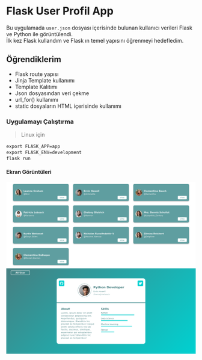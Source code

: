 # Flask User Profil App
Bu uygulamada `user.json` dosyası içerisinde bulunan kullanıcı verileri Flask ve Python ile görüntülendi.<br>
İlk kez Flask kullandım ve Flask ın temel yapısını öğrenmeyi hedefledim.

## Öğrendiklerim
* Flask route yapısı
* Jinja Template kullanımı
* Template Kalıtımı
* Json dosyasından veri çekme
* url_for() kullanımı
* static dosyaların HTML içerisinde kullanımı

### Uygulamayı Çalıştırma
> Linux için
```
export FLASK_APP=app
export FLASK_ENV=development
flask run
```

#### Ekran Görüntüleri
<img src="./screenshot/all.png"/>
<img src="./screenshot/user.png"/>
